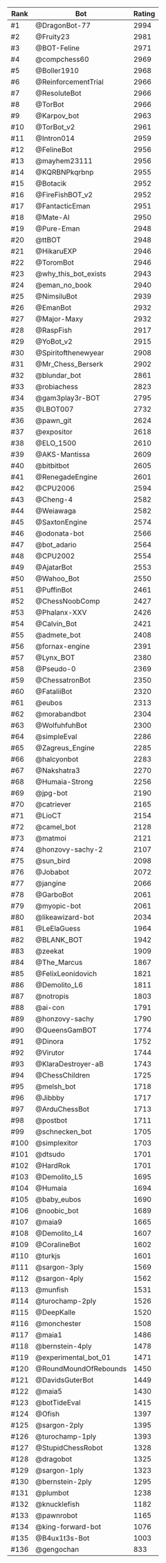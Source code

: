 Rank|Bot|Rating
---|---|---
#1|@DragonBot-77|2994
#2|@Fruity23|2981
#3|@BOT-Feline|2971
#4|@compchess60|2969
#5|@Boller1910|2968
#6|@ReinforcementTrial|2966
#7|@ResoluteBot|2966
#8|@TorBot|2966
#9|@Karpov_bot|2963
#10|@TorBot_v2|2961
#11|@Intron014|2959
#12|@FelineBot|2956
#13|@mayhem23111|2956
#14|@KQRBNPkqrbnp|2955
#15|@Botacik|2952
#16|@FireFishBOT_v2|2952
#17|@FantacticEman|2951
#18|@Mate-AI|2950
#19|@Pure-Eman|2948
#20|@ttBOT|2948
#21|@HikaruEXP|2946
#22|@ToromBot|2946
#23|@why_this_bot_exists|2943
#24|@eman_no_book|2940
#25|@NimsiluBot|2939
#26|@EmanBot|2932
#27|@Major-Maxy|2932
#28|@RaspFish|2917
#29|@YoBot_v2|2915
#30|@Spiritofthenewyear|2908
#31|@Mr_Chess_Berserk|2902
#32|@blundar_bot|2861
#33|@robiachess|2823
#34|@gam3play3r-BOT|2795
#35|@LBOT007|2732
#36|@pawn_git|2624
#37|@expositor|2618
#38|@ELO_1500|2610
#39|@AKS-Mantissa|2609
#40|@bitbitbot|2605
#41|@RenegadeEngine|2601
#42|@CPU2006|2594
#43|@Cheng-4|2582
#44|@Weiawaga|2582
#45|@SaxtonEngine|2574
#46|@odonata-bot|2566
#47|@bot_adario|2564
#48|@CPU2002|2554
#49|@AjatarBot|2553
#50|@Wahoo_Bot|2550
#51|@PuffinBot|2461
#52|@ChessNoobComp|2427
#53|@Phalanx-XXV|2426
#54|@Calvin_Bot|2421
#55|@admete_bot|2408
#56|@fornax-engine|2391
#57|@Lynx_BOT|2380
#58|@Pseudo-0|2369
#59|@ChessatronBot|2350
#60|@FataliiBot|2320
#61|@eubos|2313
#62|@morabandbot|2304
#63|@WolfuhfuhBot|2300
#64|@simpleEval|2286
#65|@Zagreus_Engine|2285
#66|@halcyonbot|2283
#67|@Nakshatra3|2270
#68|@Humaia-Strong|2256
#69|@jpg-bot|2190
#70|@catriever|2165
#71|@LioCT|2154
#72|@camel_bot|2128
#73|@matmoi|2121
#74|@honzovy-sachy-2|2107
#75|@sun_bird|2098
#76|@Jobabot|2072
#77|@jangine|2066
#78|@GarboBot|2061
#79|@myopic-bot|2061
#80|@likeawizard-bot|2034
#81|@LeElaGuess|1964
#82|@BLANK_BOT|1942
#83|@zeekat|1909
#84|@The_Marcus|1867
#85|@FelixLeonidovich|1821
#86|@Demolito_L6|1811
#87|@notropis|1803
#88|@ai-con|1791
#89|@honzovy-sachy|1790
#90|@QueensGamBOT|1774
#91|@Dinora|1752
#92|@Virutor|1744
#93|@KlaraDestroyer-aB|1743
#94|@ChessChildren|1725
#95|@melsh_bot|1718
#96|@Jibbby|1717
#97|@ArduChessBot|1713
#98|@postbot|1711
#99|@schnecken_bot|1705
#100|@simplexitor|1703
#101|@dtsudo|1701
#102|@HardRok|1701
#103|@Demolito_L5|1695
#104|@Humaia|1694
#105|@baby_eubos|1690
#106|@noobic_bot|1689
#107|@maia9|1665
#108|@Demolito_L4|1607
#109|@CoralineBot|1602
#110|@turkjs|1601
#111|@sargon-3ply|1569
#112|@sargon-4ply|1562
#113|@munfish|1531
#114|@turochamp-2ply|1526
#115|@DeepKalle|1520
#116|@monchester|1508
#117|@maia1|1486
#118|@bernstein-4ply|1478
#119|@experimental_bot_01|1471
#120|@RoundMoundOfRebounds|1450
#121|@DavidsGuterBot|1449
#122|@maia5|1430
#123|@botTideEval|1415
#124|@Ofish|1397
#125|@sargon-2ply|1395
#126|@turochamp-1ply|1393
#127|@StupidChessRobot|1328
#128|@dragobot|1325
#129|@sargon-1ply|1323
#130|@bernstein-2ply|1295
#131|@plumbot|1238
#132|@knucklefish|1182
#133|@pawnrobot|1165
#134|@king-forward-bot|1076
#135|@B4ux1t3s-Bot|1003
#136|@gengochan|833
